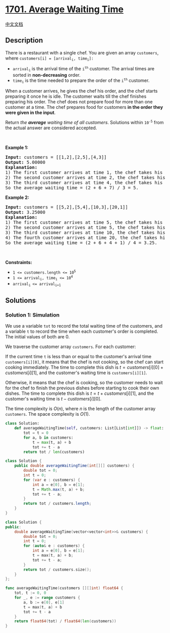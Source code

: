 # [1701. Average Waiting Time](https://leetcode.com/problems/average-waiting-time)

[中文文档](./solution/1700-1799/1701.Average%20Waiting%20Time/README.md)

<!-- tags:Array,Simulation -->

## Description

<p>There is a restaurant with a single chef. You are given an array <code>customers</code>, where <code>customers[i] = [arrival<sub>i</sub>, time<sub>i</sub>]:</code></p>

<ul>
	<li><code>arrival<sub>i</sub></code> is the arrival time of the <code>i<sup>th</sup></code> customer. The arrival times are sorted in <strong>non-decreasing</strong> order.</li>
	<li><code>time<sub>i</sub></code> is the time needed to prepare the order of the <code>i<sup>th</sup></code> customer.</li>
</ul>

<p>When a customer arrives, he gives the chef his order, and the chef starts preparing it once he is idle. The customer waits till the chef finishes preparing his order. The chef does not prepare food for more than one customer at a time. The chef prepares food for customers <strong>in the order they were given in the input</strong>.</p>

<p>Return <em>the <strong>average</strong> waiting time of all customers</em>. Solutions within <code>10<sup>-5</sup></code> from the actual answer are considered accepted.</p>

<p>&nbsp;</p>
<p><strong class="example">Example 1:</strong></p>

<pre>
<strong>Input:</strong> customers = [[1,2],[2,5],[4,3]]
<strong>Output:</strong> 5.00000
<strong>Explanation:
</strong>1) The first customer arrives at time 1, the chef takes his order and starts preparing it immediately at time 1, and finishes at time 3, so the waiting time of the first customer is 3 - 1 = 2.
2) The second customer arrives at time 2, the chef takes his order and starts preparing it at time 3, and finishes at time 8, so the waiting time of the second customer is 8 - 2 = 6.
3) The third customer arrives at time 4, the chef takes his order and starts preparing it at time 8, and finishes at time 11, so the waiting time of the third customer is 11 - 4 = 7.
So the average waiting time = (2 + 6 + 7) / 3 = 5.
</pre>

<p><strong class="example">Example 2:</strong></p>

<pre>
<strong>Input:</strong> customers = [[5,2],[5,4],[10,3],[20,1]]
<strong>Output:</strong> 3.25000
<strong>Explanation:
</strong>1) The first customer arrives at time 5, the chef takes his order and starts preparing it immediately at time 5, and finishes at time 7, so the waiting time of the first customer is 7 - 5 = 2.
2) The second customer arrives at time 5, the chef takes his order and starts preparing it at time 7, and finishes at time 11, so the waiting time of the second customer is 11 - 5 = 6.
3) The third customer arrives at time 10, the chef takes his order and starts preparing it at time 11, and finishes at time 14, so the waiting time of the third customer is 14 - 10 = 4.
4) The fourth customer arrives at time 20, the chef takes his order and starts preparing it immediately at time 20, and finishes at time 21, so the waiting time of the fourth customer is 21 - 20 = 1.
So the average waiting time = (2 + 6 + 4 + 1) / 4 = 3.25.
</pre>

<p>&nbsp;</p>
<p><strong>Constraints:</strong></p>

<ul>
	<li><code>1 &lt;= customers.length &lt;= 10<sup>5</sup></code></li>
	<li><code>1 &lt;= arrival<sub>i</sub>, time<sub>i</sub> &lt;= 10<sup>4</sup></code></li>
	<li><code>arrival<sub>i&nbsp;</sub>&lt;= arrival<sub>i+1</sub></code></li>
</ul>

## Solutions

### Solution 1: Simulation

We use a variable `tot` to record the total waiting time of the customers, and a variable `t` to record the time when each customer's order is completed. The initial values of both are $0$.

We traverse the customer array `customers`. For each customer:

If the current time `t` is less than or equal to the customer's arrival time `customers[i][0]`, it means that the chef is not cooking, so the chef can start cooking immediately. The time to complete this dish is $t = customers[i][0] + customers[i][1]$, and the customer's waiting time is `customers[i][1]`.

Otherwise, it means that the chef is cooking, so the customer needs to wait for the chef to finish the previous dishes before starting to cook their own dishes. The time to complete this dish is $t = t + customers[i][1]$, and the customer's waiting time is $t - customers[i][0]$.

The time complexity is $O(n)$, where $n$ is the length of the customer array `customers`. The space complexity is $O(1)$.

<!-- tabs:start -->

```python
class Solution:
    def averageWaitingTime(self, customers: List[List[int]]) -> float:
        tot = t = 0
        for a, b in customers:
            t = max(t, a) + b
            tot += t - a
        return tot / len(customers)
```

```java
class Solution {
    public double averageWaitingTime(int[][] customers) {
        double tot = 0;
        int t = 0;
        for (var e : customers) {
            int a = e[0], b = e[1];
            t = Math.max(t, a) + b;
            tot += t - a;
        }
        return tot / customers.length;
    }
}
```

```cpp
class Solution {
public:
    double averageWaitingTime(vector<vector<int>>& customers) {
        double tot = 0;
        int t = 0;
        for (auto& e : customers) {
            int a = e[0], b = e[1];
            t = max(t, a) + b;
            tot += t - a;
        }
        return tot / customers.size();
    }
};
```

```go
func averageWaitingTime(customers [][]int) float64 {
	tot, t := 0, 0
	for _, e := range customers {
		a, b := e[0], e[1]
		t = max(t, a) + b
		tot += t - a
	}
	return float64(tot) / float64(len(customers))
}
```

<!-- tabs:end -->

<!-- end -->
